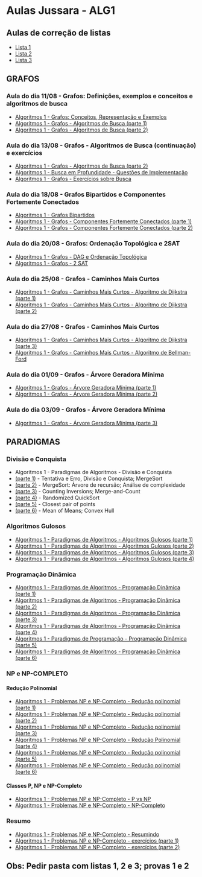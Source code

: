 # Aulas Jussara - ALG1

## Aulas de correção de listas

- [Lista 1](https://youtu.be/PKQXp5-SL3Q)
- [Lista 2](https://youtu.be/wEcrJqeisec)
- [Lista 3](https://youtu.be/t4pPG0Y6QeY)

## GRAFOS

### Aula do dia 11/08 - Grafos: Definições, exemplos e conceitos e algoritmos de busca

- [Algoritmos 1 - Grafos: Conceitos, Representação e Exemplos](https://youtu.be/B5kCgjxKERM)
- [Algoritmos 1 - Grafos - Algoritmos de Busca (parte 1)](https://youtu.be/aoOs3ADVH0s)
- [Algoritmos 1 - Grafos - Algoritmos de Busca (parte 2)](https://youtu.be/jYgCMhck-b8)

### Aula do dia 13/08 - Grafos - Algoritmos de Busca (continuação) e exercícios

- [Algoritmos 1 - Grafos - Algoritmos de Busca (parte 2)](https://youtu.be/nv3tjp6bbGE)
- [Algoritmos 1 - Busca em Profundidade - Questões de Implementação](https://youtu.be/dVNhtam6nzQ)
- [Algoritmos 1 - Grafos - Exercícios sobre Busca](https://youtu.be/k8tTDDqnTZ8)

### Aula do dia 18/08 - Grafos Bipartidos e Componentes Fortemente Conectados

- [Algoritmos 1 - Grafos Bipartidos](https://youtu.be/3EruBjpVkhE)
- [Algoritmos 1 - Grafos - Componentes Fortemente Conectados (parte 1)](https://youtu.be/WbPPGOkyNIw)
- [Algoritmos 1 - Grafos - Componentes Fortemente Conectados (parte 2)](https://youtu.be/fsO3g3k94kE)

### Aula do dia 20/08 - Grafos: Ordenação Topológica e 2SAT

- [Algoritmos 1 - Grafos - DAG e Ordenação Topológica](https://youtu.be/BtVZ2PT84hg)
- [Algoritmos 1 - Grafos - 2 SAT](https://youtu.be/qdnIafNUin4)

### Aula do dia 25/08 - Grafos - Caminhos Mais Curtos

- [Algoritmos 1 - Grafos - Caminhos Mais Curtos - Algoritmo de Dijkstra (parte 1)](https://youtu.be/Hyrs1eM-X6Q)
- [Algoritmos 1 - Grafos - Caminhos Mais Curtos - Algoritmo de Dijkstra (parte 2)](https://youtu.be/ms39kKQ4WM8)

### Aula do dia 27/08 - Grafos - Caminhos Mais Curtos

- [Algoritmos 1 - Grafos - Caminhos Mais Curtos - Algoritmo de Dijkstra (parte 3)](https://youtu.be/7Vr07Q77_ao)
- [Algoritmos 1 - Grafos - Caminhos Mais Curtos - Algoritmo de Bellman-Ford](https://youtu.be/O7EcXZA-ymo)

### Aula do dia 01/09 - Grafos - Árvore Geradora Mínima

- [Algoritmos 1 - Grafos - Árvore Geradora Mínima (parte 1)](https://youtu.be/9JplJEPGGSc)
- [Algoritmos 1 - Grafos - Árvore Geradora Mínima (parte 2)](https://youtu.be/0n_W55NtIjc)

### Aula do dia 03/09 - Grafos - Árvore Geradora Mínima

- [Algoritmos 1 - Grafos - Árvore Geradora Mínima (parte 3)](https://youtu.be/j2POV6Qnrhs)

## PARADIGMAS

### Divisão e Conquista

- Algoritmos 1 - Paradigmas de Algoritmos - Divisão e Conquista
- [(parte 1)](https://youtu.be/Ta_Luz3WD-w) - Tentativa e Erro, Divisão e Conquista; MergeSort
- [(parte 2)](https://youtu.be/zI-8z68Nuyg) - MergeSort: Árvore de recursão; Análise de complexidade
- [(parte 3)](https://youtu.be/b4Kq9V__HY8) - Counting Inversions; Merge-and-Count
- [(parte 4)](https://youtu.be/pRC_jW13xJQ) - Randomized QuickSort
- [(parte 5)](https://youtu.be/Ps9bnOIW3-k) - Closest pair of points
- [(parte 6)](https://youtu.be/oRBGgzoB33I) - Mean of Means; Convex Hull

### Algoritmos Gulosos

- [Algoritmos 1 - Paradigmas de Algoritmos - Algoritmos Gulosos (parte 1)](https://youtu.be/6LaRjDwbZCc)
- [Algoritmos 1 - Paradigmas de Algoritmos - Algoritmos Gulosos (parte 2)](https://youtu.be/aSFkVVWFeV4)
- [Algoritmos 1 - Paradigmas de Algoritmos - Algoritmos Gulosos (parte 3)](https://youtu.be/61nIiWDMNLw)
- [Algoritmos 1 - Paradigmas de Algoritmos - Algoritmos Gulosos (parte 4)](https://youtu.be/UvNob1BUGvM)

### Programação Dinâmica

- [Algoritmos 1 - Paradigmas de Algoritmos - Programação Dinâmica (parte 1)](https://youtu.be/e7DMMdO2hZo)
- [Algoritmos 1 - Paradigmas de Algoritmos - Programação Dinâmica (parte 2)](https://youtu.be/CxbLFK2wTts)
- [Algoritmos 1 - Paradigmas de Algoritmos - Programação Dinâmica (parte 3)](https://youtu.be/ZZ6L94i7Y2Y)
- [Algoritmos 1 - Paradigmas de Algoritmos - Programação Dinâmica (parte 4)](https://youtu.be/BeNL27sMFXo)
- [Algoritmos 1 - Paradigmas de Programação - Programação Dinâmica (parte 5)](https://youtu.be/Idw-jPaTxJE)
- [Algoritmos 1 - Paradigmas de Algoritmos - Programação Dinâmica (parte 6)](https://youtu.be/J5MrbjVZwAI)

### NP e NP-COMPLETO

#### Redução Polinomial

- [Algoritmos 1 - Problemas NP e NP-Completo - Redução polinomial (parte 1)](https://youtu.be/jadPeX8OzMo)
- [Algoritmos 1 - Problemas NP e NP-Completo - Redução polinomial (parte 2)](https://youtu.be/yDI4rPlNQDg)
- [Algoritmos 1 - Problemas NP e NP-Completo - Redução polinomial (parte 3)](https://youtu.be/XqFQ_FcEAdk)
- [Algoritmos 1 - Problemas NP e NP-Completo - Redução Polinomial (parte 4)](https://youtu.be/YWGDGZyuMTM)
- [Algoritmos 1 - Problemas NP e NP-Completo - Redução polinomial (parte 5)](https://youtu.be/8Dv4D_4Qcp0)
- [Algoritmos 1 - Problemas NP e NP-Completo - Redução polinomial (parte 6)](https://youtu.be/krLHt7vh-Zs)

#### Classes P, NP e NP-Completo

- [Algoritmos 1 - Problemas NP e NP-Completo - P vs NP](https://youtu.be/aeC-O4WNNLc)
- [Algoritmos 1 - Problemas NP e NP-Completo - NP-Completo](https://youtu.be/chYkNmiOUdg)

### Resumo

- [Algoritmos 1 - Problemas NP e NP-Completo - Resumindo](https://youtu.be/sRvDLWzFio4)
- [Algoritmos 1 - Problemas NP e NP-Completo - exercícios (parte 1)](https://youtu.be/tBY9Nvzcbas)
- [Algoritmos 1 - Problemas NP e NP-Completo - exercícios (parte 2)](https://youtu.be/K_hVfOEhQFc)

## Obs: Pedir pasta com listas 1, 2 e 3; provas 1 e 2
